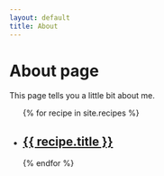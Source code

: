 ```yaml
---
layout: default
title: About
---
```

# About page

This page tells you a little bit about me.

<ul>
  {% for recipe in site.recipes %}
    <li>
      <h2><a href="{{ recipe.url }}">{{ recipe.title }}</a></h2>
    </li>
  {% endfor %}
</ul>
